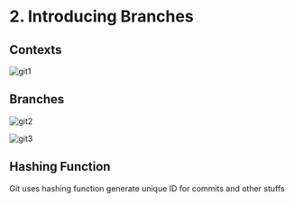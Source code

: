 # 2. Introducing Branches

## Contexts

![git1](https://user-images.githubusercontent.com/50626798/228788485-4eb2b871-0106-43e9-bd1d-2ece9682173f.png)

## Branches

![git2](https://user-images.githubusercontent.com/50626798/228788508-c2202d66-0685-4f94-ad66-47c4acfb0c20.png)

![git3](https://user-images.githubusercontent.com/50626798/228788546-0e0d9e2b-6539-4e85-9fd1-286aa83e7933.png)

## Hashing Function

Git uses hashing function generate unique ID for commits and other stuffs
